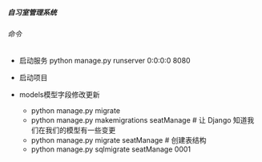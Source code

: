 ##### 自习室管理系统
###### 命令
- 启动服务 
  python manage.py runserver 0:0:0:0 8080
- 启动项目

- models模型字段修改更新
    - python manage.py migrate
    - python manage.py makemigrations seatManage  # 让 Django 知道我们在我们的模型有一些变更
    - python manage.py migrate seatManage   # 创建表结构
    - python manage.py sqlmigrate seatManage 0001
  
